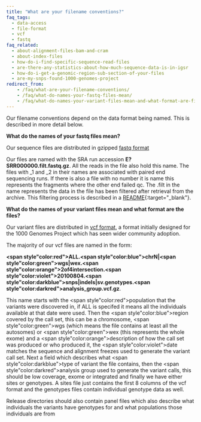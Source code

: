 ```yaml
---
title: "What are your filename conventions?"
faq_tags:
  - data-access
  - file-format
  - vcf
  - fastq
faq_related:
  - about-alignment-files-bam-and-cram
  - about-index-files
  - how-do-i-find-specific-sequence-read-files
  - are-there-any-statistics-about-how-much-sequence-data-is-in-igsr
  - how-do-i-get-a-genomic-region-sub-section-of-your-files
  - are-my-snps-found-1000-genomes-project
redirect_from:
    - /faq/what-are-your-filename-conventions/
    - /faq/what-do-names-your-fastq-files-mean/
    - /faq/what-do-names-your-variant-files-mean-and-what-format-are-files/
---
```

                    
Our filename conventions depend on the data format being named. This is described in more detail below.

**What do the names of your fastq files mean?**

Our sequence files are distributed in gzipped [fastq format](http://en.wikipedia.org/wiki/Fastq)

Our files are named with the SRA run accession **E?SRR000000.filt.fastq.gz**. All the reads in the file also hold this name. The files with _1 and _2 in their names are associated with paired end sequencing runs. If there is also a file with no number it is name this represents the fragments where the other end failed qc. The .filt in the name represents the data in the file has been filtered after retrieval from the archive. This filtering process is described in a [README](ftp://ftp.1000genomes.ebi.ac.uk/vol1/ftp/historical_data/former_toplevel/README.sequence_data){:target="_blank"}.

**What do the names of your variant files mean and what format are the files?**

Our variant files are distributed in [vcf format](http://vcftools.sourceforge.net/), a format initially designed for the 1000 Genomes Project which has seen wider community adoption.

The majority of our vcf files are named in the form:

**<span style"color:red">ALL</span>.<span style"color:blue">chrN</span>|<span style"color:green">wgs|wex</span>.<span style"color:orange">2of4intersection</span>.<span style"color:violet">20100804</span>.<span style"color:darkblue">snps|indels|sv</span>.genotypes.<span style"color:darkred">analysis_group</span>.vcf.gz**.

This name starts with the <span style"color:red">population</span> that the variants were discovered in, if ALL is specifed it means all the individuals available at that date were used. Then the <span style"color:blue">region</span> covered by the call set, this can be a chromosome, <span style"color:green">wgs</span> (which means the file contains at least all the autosomes) or <span style"color:green">wex</span> (this represents the whole exome) and a <span style"color:orange">description</span> of how the call set was produced or who produced it, the <span style"color:violet">date</span> matches the sequence and alignment freezes used to generate the variant call set. Next a field which describes what <span style"color:darkblue">type of variant</span> the file contains, then the <span style"color:darkred">analysis group</span> used to generate the variant calls, this should be low coverage, exome or integrated and finally we have either sites or genotypes. A sites file just contains the first 8 columns of the vcf format and the genotypes files contain individual genotype data as well.

Release directories should also contain panel files which also describe what individuals the variants have genotypes for and what populations those individuals are from
